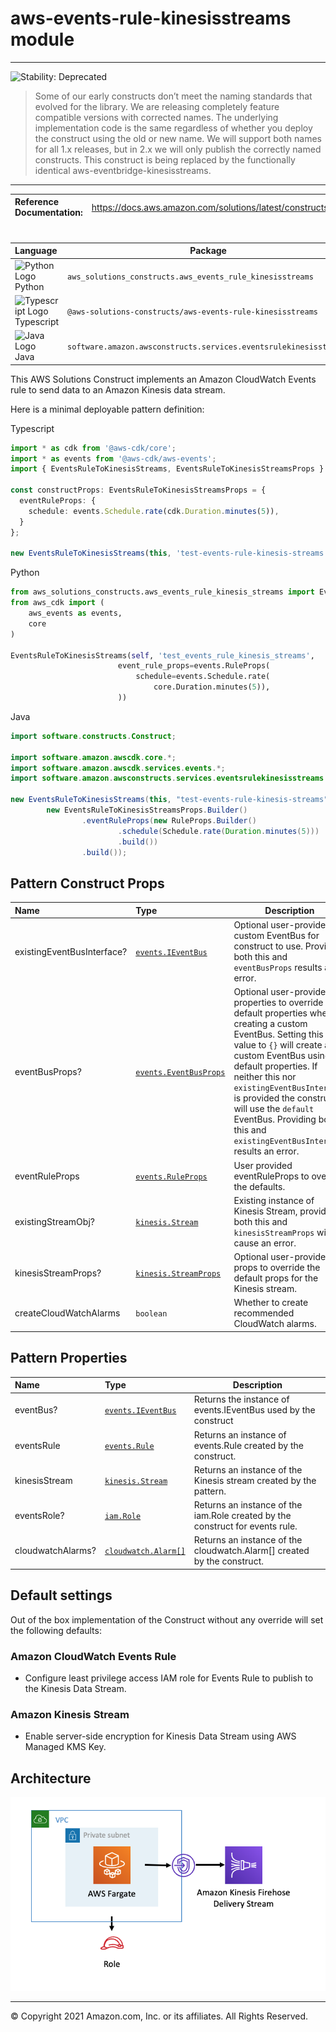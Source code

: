 # aws-events-rule-kinesisstreams module
<!--BEGIN STABILITY BANNER-->

---

![Stability: Deprecated](https://img.shields.io/badge/STABILITY-DEPRECATED-red?style=for-the-badge)

> Some of our early constructs don’t meet the naming standards that evolved for the library. We are releasing completely feature compatible versions with corrected names. The underlying implementation code is the same regardless of whether you deploy the construct using the old or new name. We will support both names for all 1.x releases, but in 2.x we will only publish the correctly named constructs. This construct is being replaced by the functionally identical aws-eventbridge-kinesisstreams.

---
<!--END STABILITY BANNER-->

| **Reference Documentation**:| <span style="font-weight: normal">https://docs.aws.amazon.com/solutions/latest/constructs/</span>|
|:-------------|:-------------|
<div style="height:8px"></div>

| **Language**     | **Package**        |
|:-------------|-----------------|
|![Python Logo](https://docs.aws.amazon.com/cdk/api/latest/img/python32.png) Python|`aws_solutions_constructs.aws_events_rule_kinesisstreams`|
|![Typescript Logo](https://docs.aws.amazon.com/cdk/api/latest/img/typescript32.png) Typescript|`@aws-solutions-constructs/aws-events-rule-kinesisstreams`|
|![Java Logo](https://docs.aws.amazon.com/cdk/api/latest/img/java32.png) Java|`software.amazon.awsconstructs.services.eventsrulekinesisstreams`|

This AWS Solutions Construct implements an Amazon CloudWatch Events rule to send data to an Amazon Kinesis data stream.

Here is a minimal deployable pattern definition:

Typescript
``` typescript
import * as cdk from '@aws-cdk/core';
import * as events from '@aws-cdk/aws-events';
import { EventsRuleToKinesisStreams, EventsRuleToKinesisStreamsProps } from "@aws-solutions-constructs/aws-events-rule-kinesisstreams";

const constructProps: EventsRuleToKinesisStreamsProps = {
  eventRuleProps: {
    schedule: events.Schedule.rate(cdk.Duration.minutes(5)),
  }
};

new EventsRuleToKinesisStreams(this, 'test-events-rule-kinesis-streams', constructProps);
```

Python
``` python
from aws_solutions_constructs.aws_events_rule_kinesis_streams import EventsRuleToKinesisStreams, EventsRuleToKinesisStreamsProps
from aws_cdk import (
    aws_events as events,
    core
)

EventsRuleToKinesisStreams(self, 'test_events_rule_kinesis_streams',
                        event_rule_props=events.RuleProps(
                            schedule=events.Schedule.rate(
                                core.Duration.minutes(5)),
                        ))
```

Java
``` java
import software.constructs.Construct;

import software.amazon.awscdk.core.*;
import software.amazon.awscdk.services.events.*;
import software.amazon.awsconstructs.services.eventsrulekinesisstreams.*;

new EventsRuleToKinesisStreams(this, "test-events-rule-kinesis-streams",
        new EventsRuleToKinesisStreamsProps.Builder()
                .eventRuleProps(new RuleProps.Builder()
                        .schedule(Schedule.rate(Duration.minutes(5)))
                        .build())
                .build());
```

## Pattern Construct Props

| **Name**     | **Type**        | **Description** |
|:-------------|:----------------|-----------------|
|existingEventBusInterface?|[`events.IEventBus`](https://docs.aws.amazon.com/cdk/api/latest/docs/@aws-cdk_aws-events.IEventBus.html)| Optional user-provided custom EventBus for construct to use. Providing both this and `eventBusProps` results an error.|
|eventBusProps?|[`events.EventBusProps`](https://docs.aws.amazon.com/cdk/api/latest/docs/@aws-cdk_aws-events.EventBusProps.html)|Optional user-provided properties to override the default properties when creating a custom EventBus. Setting this value to `{}` will create a custom EventBus using all default properties. If neither this nor `existingEventBusInterface` is provided the construct will use the `default` EventBus. Providing both this and `existingEventBusInterface` results an error.|
|eventRuleProps|[`events.RuleProps`](https://docs.aws.amazon.com/cdk/api/latest/docs/@aws-cdk_aws-events.RuleProps.html)|User provided eventRuleProps to override the defaults. |
|existingStreamObj?|[`kinesis.Stream`](https://docs.aws.amazon.com/cdk/api/latest/docs/@aws-cdk_aws-kinesis.Stream.html)|Existing instance of Kinesis Stream, providing both this and `kinesisStreamProps` will cause an error.|
|kinesisStreamProps?|[`kinesis.StreamProps`](https://docs.aws.amazon.com/cdk/api/latest/docs/@aws-cdk_aws-kinesis.StreamProps.html)|Optional user-provided props to override the default props for the Kinesis stream. |
|createCloudWatchAlarms|`boolean`|Whether to create recommended CloudWatch alarms. |

## Pattern Properties

| **Name**     | **Type**        | **Description** |
|:-------------|:----------------|-----------------|
|eventBus?|[`events.IEventBus`](https://docs.aws.amazon.com/cdk/api/latest/docs/@aws-cdk_aws-events.IEventBus.html)|Returns the instance of events.IEventBus used by the construct|
|eventsRule|[`events.Rule`](https://docs.aws.amazon.com/cdk/api/latest/docs/@aws-cdk_aws-events.Rule.html)|Returns an instance of events.Rule created by the construct.|
|kinesisStream|[`kinesis.Stream`](https://docs.aws.amazon.com/cdk/api/latest/docs/@aws-cdk_aws-kinesis.Stream.html)|Returns an instance of the Kinesis stream created by the pattern.|
|eventsRole?|[`iam.Role`](https://docs.aws.amazon.com/cdk/api/latest/docs/@aws-cdk_aws-iam.Role.html)|Returns an instance of the iam.Role created by the construct for events rule.|
|cloudwatchAlarms?|[`cloudwatch.Alarm[]`](https://docs.aws.amazon.com/cdk/api/latest/docs/@aws-cdk_aws-cloudwatch.Alarm.html)|Returns an instance of the cloudwatch.Alarm[] created by the construct.|

## Default settings

Out of the box implementation of the Construct without any override will set the following defaults:

### Amazon CloudWatch Events Rule
* Configure least privilege access IAM role for Events Rule to publish to the Kinesis Data Stream.

### Amazon Kinesis Stream
* Enable server-side encryption for Kinesis Data Stream using AWS Managed KMS Key.

## Architecture
![Architecture Diagram](architecture.png)

***
&copy; Copyright 2021 Amazon.com, Inc. or its affiliates. All Rights Reserved.
